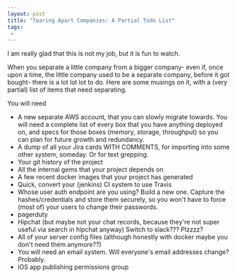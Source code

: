 ```yaml
---
layout: post
title: "Tearing Apart Companies: A Partial Todo List"
tags:
 -
---
```


I am really glad that this is not my job, but it is fun to watch.

When you separate a little company from a bigger company- even if, once upon a time, the little company used to be a separate company, before it got bought- there is a lot lot lot to do. Here are some musings on it, with a (very partial) list of items that need separating.

You will need

- A new separate AWS account, that you can slowly migrate towards. You will need a complete list of every box that you have anything deployed on, and specs for those boxes (memory, storage, throughput) so you can plan for future growth and redundancy.
- A dump of all your Jira cards WITH COMMENTS, for importing into some other system, someday. Or for text grepping.
- Your git history of the project
- All the internal gems that your project depends on
- A few recent docker images that your project has generated
- Quick, convert your (jenkins) CI system to use Travis
- Whose user auth endpoint are you using? Build a new one. Capture the hashes/credentials and store them securely, so you won't have to force (most of) your users to change their passwords.
- pagerduty
- Hipchat (but maybe not your chat records, because they're not super useful via search in hipchat anyway) Switch to slack??? Plzzzz?
- All of your server config files (although honestly with docker maybe you don't need them anymore??)
- You will need an email system. Will everyone's email addresses change? Probably.
- iOS app publishing permissions group
